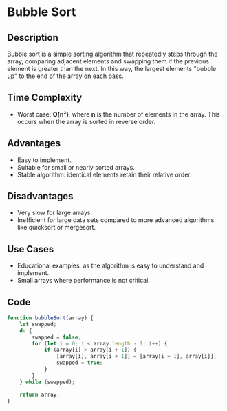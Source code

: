# Bubble Sort

## Description

Bubble sort is a simple sorting algorithm that repeatedly steps through the array, comparing adjacent elements and swapping them if the previous element is greater than the next. In this way, the largest elements "bubble up" to the end of the array on each pass.

## Time Complexity

- Worst case: **O(n²)**, where **n** is the number of elements in the array. This occurs when the array is sorted in reverse order.

## Advantages

- Easy to implement.
- Suitable for small or nearly sorted arrays.
- Stable algorithm: identical elements retain their relative order.

## Disadvantages

- Very slow for large arrays.
- Inefficient for large data sets compared to more advanced algorithms like quicksort or mergesort.

## Use Cases

- Educational examples, as the algorithm is easy to understand and implement.
- Small arrays where performance is not critical.

## Code

```javascript
function bubbleSort(array) {
	let swapped;
	do {
		swapped = false;
		for (let i = 0; i < array.length - 1; i++) {
			if (array[i] > array[i + 1]) {
				[array[i], array[i + 1]] = [array[i + 1], array[i]];
				swapped = true;
			}
		}
	} while (swapped);

	return array;
}
```

